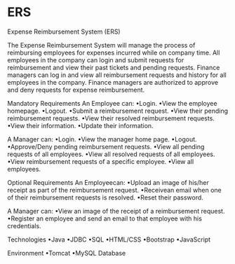# ERS

Expense Reimbursement System (ERS)


The Expense Reimbursement System will manage the process of reimbursing employees for expenses 
incurred while on company time. All employees in the company can login and submit requests 
for reimbursement and view their past tickets and pending requests. Finance managers can log 
in and view all reimbursement requests and history for all employees in the company. Finance 
managers are authorized to approve and deny requests for expense reimbursement.

Mandatory Requirements
An Employee can:
•Login.
•View the employee homepage.
•Logout.
•Submit a reimbursement request.
•View their pending reimbursement requests.
•View their resolved reimbursement requests.
•View their information.
•Update their information.

A Manager can:
•Login.
•View the manager home page.
•Logout.
•Approve/Deny pending reimbursement requests.
•View all pending requests of all employees.
•View all resolved requests of all employees.
•View reimbursement requests of a specific employee.
•View all employees.

Optional Requirements
An Employeecan:
•Upload an image of his/her receipt as part of the reimbursement request.
•Receivean email when one of their reimbursement requests is resolved.
•Reset their password.

A Manager can:
•View an image of the receipt of a reimbursement request.
•Register an employee and send an email to that employee with his credentials. 

Technologies
•Java 
•JDBC
•SQL
•HTML/CSS
•Bootstrap
•JavaScript


Environment
•Tomcat
•MySQL Database
